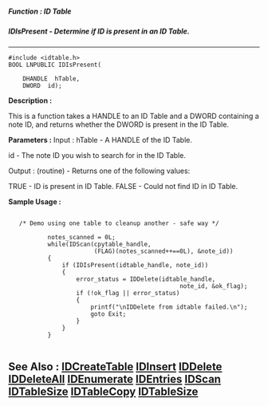 ##### Function : ID Table
##### IDIsPresent - Determine if ID is present in an ID Table.
---
```
#include <idtable.h>
BOOL LNPUBLIC IDIsPresent(

	DHANDLE  hTable,
	DWORD  id);
```
**Description :**

This is a function takes a HANDLE to an ID Table and a  DWORD containing a note 
ID, and returns whether the DWORD is present in the ID Table.

**Parameters :**
Input :
hTable  -  A HANDLE of the ID Table.

id  -  The note ID you wish to search for in the ID Table.

Output :
(routine)  -  Returns one of the following values:

TRUE - ID is present in ID Table.
FALSE - Could not find ID in ID Table.



**Sample Usage :**
```

   /* Demo using one table to cleanup another - safe way */

           notes_scanned = 0L;
           while(IDScan(cpytable_handle,
                        (FLAG)(notes_scanned++==0L), &note_id))
           {
               if (IDIsPresent(idtable_handle, note_id))
               {
                   error_status = IDDelete(idtable_handle,
                                                note_id, &ok_flag);
                   if (!ok_flag || error_status)
                   {
                       printf("\nIDDelete from idtable failed.\n");
                       goto Exit;
                   }
               }
           }


```
**See Also :**
[IDCreateTable](/reference/Func/IDCreateTable)
[IDInsert](/reference/Func/IDInsert)
[IDDelete](/reference/Func/IDDelete)
[IDDeleteAll](/reference/Func/IDDeleteAll)
[IDEnumerate](/reference/Func/IDEnumerate)
[IDEntries](/reference/Func/IDEntries)
[IDScan](/reference/Func/IDScan)
[IDTableSize](/reference/Func/IDTableSize)
[IDTableCopy](/reference/Func/IDTableCopy)
[IDTableSize](/reference/Func/IDTableSize)
---

